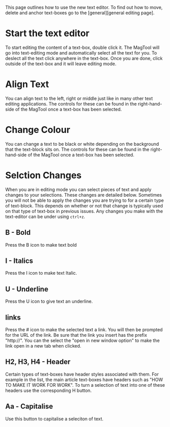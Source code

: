This page outlines how to use the new text editor. To find out how to move, delete and anchor text-boxes go to the [general][general editing page].

# Start the text editor
<!-- [[TOC]] -->
To start editing the content of a text-box, double click it. The MagTool will go into text-editing mode and automatically select all the text for you. To deslect all the text click anywhere in the text-box. Once you are done, click outside of the text-box and it will leave editing mode.

# Align Text

You can align text to the left, right or middle just like in many other text editing applications. The controls for these can be found in the right-hand-side of the MagTool once a text-box has been selected.

# Change Colour

You can change a text to be black or white depending on the background that the text-block sits on. The controls for these can be found in the right-hand-side of the MagTool once a text-box has been selected.

# Selction Changes

When you are in editing mode you can select pieces of text and apply changes to your selections. These changes are detailed below. Sometimes you will not be able to apply the changes you are trying to for a certain type of text-block. This depends on whether or not that change is typically used on that type of text-box in previous issues. Any changes you make with the text-editor can be under using `ctrl+z`.

## B - Bold

Press the B icon to make text bold

## I - Italics

Press the I icon to make text Italic.

## U - Underline

Press the U icon to give text an underline.

## links

Press the # icon to make the selected text a link. You will then be prompted for the URL of the link. Be sure that the link you insert has the prefix "http://". You can the select the "open in new window option" to make the link open in a new tab when clicked.

## H2, H3, H4 - Header

Certain types of text-boxes have header styles associated with them. For example in the list, the main article text-boxes have headers such as "HOW TO MAKE IT WORK FOR WORK". To turn a selection of text into one of these headers use the corresponding H button.

## Aa - Capitalise

Use this button to capitalise a seleciton of text.

[general]: http://napwebproductioneditteam.github.io/MagTool2/docs/user/general-editing/